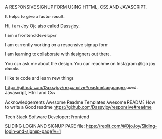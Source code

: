 A RESPONSIVE SIGNUP FORM USING HTTML, CSS AND JAVASCRIPT.

It helps to give a faster result.

Hi, i am Joy Ojo aiso called Dassyjoy.

I am a frontend developer

I am currently working on a responsive signup form

I am learning to collaborate with designers out there.

You can ask me about the design. You can reachme on Instagram @ojo joy dasola.

I like to code and learn new things

https://github.com/Dassyjoy/responsive#readmeLanguages used: Javascript, Html and Css

Acknowledgements
Awesome Readme Templates
Awesome README
How to write a Good readme
https://github.com/Dassyjoy/responsive#readme

Tech Stack
Software Developer; Frontend

SLIDING LOGIN AND SIGNUP PAGE file: https://replit.com/@OjoJoy/Sliding-login-and-signup-page?v=1
